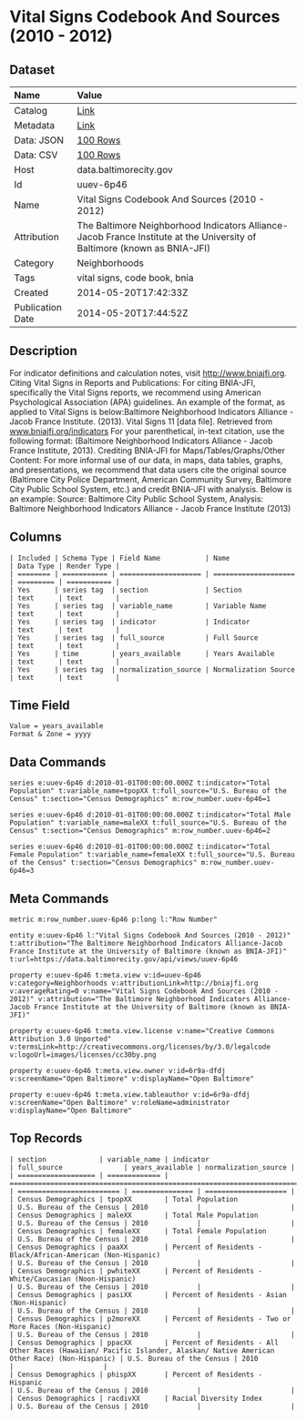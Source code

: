 # Vital Signs Codebook And Sources (2010 - 2012)

## Dataset

| Name | Value |
| :--- | :---- |
| Catalog | [Link](https://catalog.data.gov/dataset/vital-signs-codebook-and-sources-2010-2012-3bb81) |
| Metadata | [Link](https://data.baltimorecity.gov/api/views/uuev-6p46) |
| Data: JSON | [100 Rows](https://data.baltimorecity.gov/api/views/uuev-6p46/rows.json?max_rows=100) |
| Data: CSV | [100 Rows](https://data.baltimorecity.gov/api/views/uuev-6p46/rows.csv?max_rows=100) |
| Host | data.baltimorecity.gov |
| Id | uuev-6p46 |
| Name | Vital Signs Codebook And Sources (2010 - 2012) |
| Attribution | The Baltimore Neighborhood Indicators Alliance-Jacob France Institute at the University of Baltimore (known as BNIA-JFI) |
| Category | Neighborhoods |
| Tags | vital signs, code book, bnia |
| Created | 2014-05-20T17:42:33Z |
| Publication Date | 2014-05-20T17:44:52Z |

## Description

For indicator definitions and calculation notes,  visit http://www.bniajfi.org. Citing Vital Signs in Reports and Publications: For citing BNIA-JFI, specifically the Vital Signs reports, we recommend using American Psychological Association (APA) guidelines. An example of the format, as applied to Vital Signs is below:Baltimore Neighborhood Indicators Alliance - Jacob France Institute. (2013). Vital Signs 11 [data file]. Retrieved from www.bniajfi.org/indicators For your parenthetical, in-text citation, use the following format: (Baltimore Neighborhood Indicators Alliance - Jacob France Institute, 2013). Crediting BNIA-JFI for Maps/Tables/Graphs/Other Content: For more informal use of our data, in maps, data tables, graphs, and presentations, we recommend that data users cite the original source (Baltimore City Police Department, American Community Survey, Baltimore City Public School System, etc.) and credit BNIA-JFI with analysis. Below is an example: Source: Baltimore City Public School System, Analysis: Baltimore Neighborhood Indicators Alliance - Jacob France Institute (2013)

## Columns

```ls
| Included | Schema Type | Field Name           | Name                 | Data Type | Render Type |
| ======== | =========== | ==================== | ==================== | ========= | =========== |
| Yes      | series tag  | section              | Section              | text      | text        |
| Yes      | series tag  | variable_name        | Variable Name        | text      | text        |
| Yes      | series tag  | indicator            | Indicator            | text      | text        |
| Yes      | series tag  | full_source          | Full Source          | text      | text        |
| Yes      | time        | years_available      | Years Available      | text      | text        |
| Yes      | series tag  | normalization_source | Normalization Source | text      | text        |
```

## Time Field

```ls
Value = years_available
Format & Zone = yyyy
```

## Data Commands

```ls
series e:uuev-6p46 d:2010-01-01T00:00:00.000Z t:indicator="Total Population" t:variable_name=tpopXX t:full_source="U.S. Bureau of the Census" t:section="Census Demographics" m:row_number.uuev-6p46=1

series e:uuev-6p46 d:2010-01-01T00:00:00.000Z t:indicator="Total Male Population" t:variable_name=maleXX t:full_source="U.S. Bureau of the Census" t:section="Census Demographics" m:row_number.uuev-6p46=2

series e:uuev-6p46 d:2010-01-01T00:00:00.000Z t:indicator="Total Female Population" t:variable_name=femaleXX t:full_source="U.S. Bureau of the Census" t:section="Census Demographics" m:row_number.uuev-6p46=3
```

## Meta Commands

```ls
metric m:row_number.uuev-6p46 p:long l:"Row Number"

entity e:uuev-6p46 l:"Vital Signs Codebook And Sources (2010 - 2012)" t:attribution="The Baltimore Neighborhood Indicators Alliance-Jacob France Institute at the University of Baltimore (known as BNIA-JFI)" t:url=https://data.baltimorecity.gov/api/views/uuev-6p46

property e:uuev-6p46 t:meta.view v:id=uuev-6p46 v:category=Neighborhoods v:attributionLink=http://bniajfi.org v:averageRating=0 v:name="Vital Signs Codebook And Sources (2010 - 2012)" v:attribution="The Baltimore Neighborhood Indicators Alliance-Jacob France Institute at the University of Baltimore (known as BNIA-JFI)"

property e:uuev-6p46 t:meta.view.license v:name="Creative Commons Attribution 3.0 Unported" v:termsLink=http://creativecommons.org/licenses/by/3.0/legalcode v:logoUrl=images/licenses/cc30by.png

property e:uuev-6p46 t:meta.view.owner v:id=6r9a-dfdj v:screenName="Open Baltimore" v:displayName="Open Baltimore"

property e:uuev-6p46 t:meta.view.tableauthor v:id=6r9a-dfdj v:screenName="Open Baltimore" v:roleName=administrator v:displayName="Open Baltimore"
```

## Top Records

```ls
| section             | variable_name | indicator                                                                                                               | full_source               | years_available | normalization_source | 
| =================== | ============= | ======================================================================================================================= | ========================= | =============== | ==================== | 
| Census Demographics | tpopXX        | Total Population                                                                                                        | U.S. Bureau of the Census | 2010            |                      | 
| Census Demographics | maleXX        | Total Male Population                                                                                                   | U.S. Bureau of the Census | 2010            |                      | 
| Census Demographics | femaleXX      | Total Female Population                                                                                                 | U.S. Bureau of the Census | 2010            |                      | 
| Census Demographics | paaXX         | Percent of Residents - Black/African-American (Non-Hispanic)                                                            | U.S. Bureau of the Census | 2010            |                      | 
| Census Demographics | pwhiteXX      | Percent of Residents - White/Caucasian (Noon-Hispanic)                                                                  | U.S. Bureau of the Census | 2010            |                      | 
| Census Demographics | pasiXX        | Percent of Residents - Asian (Non-Hispanic)                                                                             | U.S. Bureau of the Census | 2010            |                      | 
| Census Demographics | p2moreXX      | Percent of Residents - Two or More Races (Non-Hispanic)                                                                 | U.S. Bureau of the Census | 2010            |                      | 
| Census Demographics | ppacXX        | Percent of Residents - All Other Races (Hawaiian/ Pacific Islander, Alaskan/ Native American Other Race) (Non-Hispanic) | U.S. Bureau of the Census | 2010            |                      | 
| Census Demographics | phispXX       | Percent of Residents - Hispanic                                                                                         | U.S. Bureau of the Census | 2010            |                      | 
| Census Demographics | racdivXX      | Racial Diversity Index                                                                                                  | U.S. Bureau of the Census | 2010            |                      | 
```